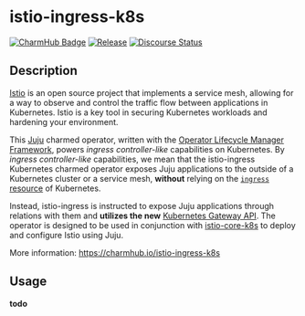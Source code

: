 # istio-ingress-k8s


[![CharmHub Badge](https://charmhub.io/istio-ingress-k8s/badge.svg)](https://charmhub.io/istio-ingress-k8s)
[![Release](https://github.com/canonical/istio-ingress-k8s-operator/actions/workflows/release.yaml/badge.svg)](https://github.com/canonical/istio-ingress-k8s-operator/actions/workflows/release.yaml)
[![Discourse Status](https://img.shields.io/discourse/status?server=https%3A%2F%2Fdiscourse.charmhub.io&style=flat&label=CharmHub%20Discourse)](https://discourse.charmhub.io)

## Description

[Istio](https://istio.io) is an open source project that implements a service mesh, allowing for a way to observe and control the traffic flow between applications in Kubernetes. Istio is a key tool in securing Kubernetes workloads and hardening your environment.

This [Juju](https://juju.is) charmed operator, written with the [Operator Lifecycle Manager Framework](https://juju.is/docs/olm), powers _ingress controller-like_ capabilities on Kubernetes. By _ingress controller-like_ capabilities, we mean that the istio-ingress Kubernetes charmed operator exposes Juju applications to the outside of a Kubernetes cluster or a service mesh, **without** relying on the [`ingress` resource](https://kubernetes.io/docs/concepts/services-networking/ingress/) of Kubernetes.

Instead, istio-ingress is instructed to expose Juju applications through relations with them and **utilizes the new** [Kubernetes Gateway API](https://gateway-api.sigs.k8s.io/). The operator is designed to be used in conjunction with [istio-core-k8s](https://github.com/canonical/istio-core-k8s-operator) to deploy and configure Istio using Juju.


More information: https://charmhub.io/istio-ingress-k8s

## Usage

**todo**